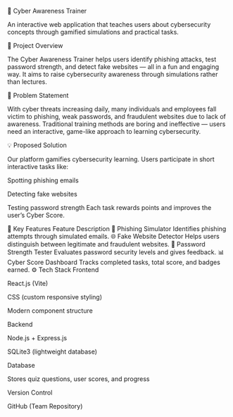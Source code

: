 🧠 Cyber Awareness Trainer

An interactive web application that teaches users about cybersecurity concepts through gamified simulations and practical tasks.

🚀 Project Overview

The Cyber Awareness Trainer helps users identify phishing attacks, test password strength, and detect fake websites — all in a fun and engaging way.
It aims to raise cybersecurity awareness through simulations rather than lectures.

🎯 Problem Statement

With cyber threats increasing daily, many individuals and employees fall victim to phishing, weak passwords, and fraudulent websites due to lack of awareness.
Traditional training methods are boring and ineffective — users need an interactive, game-like approach to learning cybersecurity.

💡 Proposed Solution

Our platform gamifies cybersecurity learning.
Users participate in short interactive tasks like:

Spotting phishing emails

Detecting fake websites

Testing password strength
Each task rewards points and improves the user’s Cyber Score.

🧩 Key Features
Feature	Description
📨 Phishing Simulator	Identifies phishing attempts through simulated emails.
🌐 Fake Website Detector	Helps users distinguish between legitimate and fraudulent websites.
🔐 Password Strength Tester	Evaluates password security levels and gives feedback.
📊 Cyber Score Dashboard	Tracks completed tasks, total score, and badges earned.
⚙️ Tech Stack
Frontend

React.js (Vite)

CSS (custom responsive styling)

Modern component structure

Backend

Node.js + Express.js

SQLite3 (lightweight database)

Database

Stores quiz questions, user scores, and progress

Version Control

GitHub (Team Repository)
